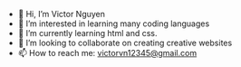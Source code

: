 - 👋 Hi, I’m Victor Nguyen
- 👀 I’m interested in learning many coding languages
- 🌱 I’m currently learning html and css.
- 💞️ I’m looking to collaborate on creating creative websites
- 📫 How to reach me: victorvn12345@gmail.com

<!---
victorvn123/victorvn123 is a ✨ special ✨ repository because its `README.md` (this file) appears on your GitHub profile.
You can click the Preview link to take a look at your changes.
--->
